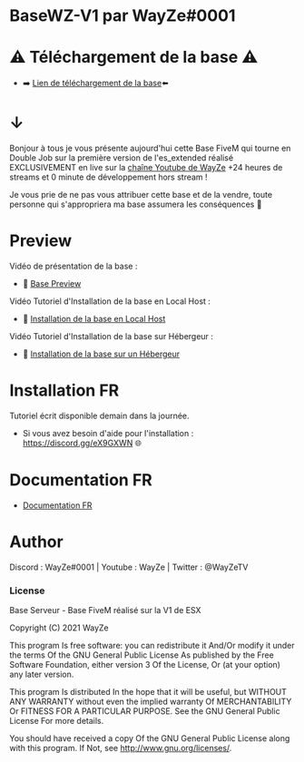 # BaseWZ-V1 par WayZe#0001

# ⚠️ Téléchargement de la base ⚠️

 - ➡️ [Lien de téléchargement de la base](https://mega.nz/folder/B8ISzZST#O-R-mnyGG8MpA9gZDzxOYw)⬅️

# ↓

Bonjour à tous je vous présente aujourd'hui cette Base FiveM qui tourne en Double Job sur la première version de l'es_extended réalisé EXCLUSIVEMENT en live sur la [chaîne Youtube de WayZe](https://youtube.com/WayZe) +24 heures de streams et 0 minute de développement hors stream !

Je vous prie de ne pas vous attribuer cette base et de la vendre, toute personne qui s'appropriera ma base assumera les conséquences 🙂

# Preview

Vidéo de présentation de la base :
 - 🎥 [Base Preview](https://youtu.be/j-H1p0sB4yM)  

Vidéo Tutoriel d'Installation de la base en Local Host :
 - 🎥 [Installation de la base en Local Host](https://youtu.be/GF0XyMR2woE)

Vidéo Tutoriel d'Installation de la base sur Hébergeur :
 - 🎥 [Installation de la base sur un Hébergeur](https://youtu.be/_pvsFfvgcNI)
 
# Installation FR 

Tutoriel écrit disponible demain dans la journée.

- Si vous avez besoin d'aide pour l'installation : https://discord.gg/eX9GXWN 🌐

# Documentation FR 

- [Documentation FR](https://github.com/WayZeTV/BaseWZ-V1/blob/main/documentation.md)

# Author 
Discord : WayZe#0001 | Youtube : WayZe | Twitter : @WayZeTV

### License
Base Serveur - Base FiveM réalisé sur la V1 de ESX

Copyright (C) 2021 WayZe

This program Is free software: you can redistribute it And/Or modify it under the terms Of the GNU General Public License As published by the Free Software Foundation, either version 3 Of the License, Or (at your option) any later version.

This program Is distributed In the hope that it will be useful, but WITHOUT ANY WARRANTY without even the implied warranty Of MERCHANTABILITY Or FITNESS FOR A PARTICULAR PURPOSE. See the GNU General Public License For more details.

You should have received a copy Of the GNU General Public License along with this program. If Not, see http://www.gnu.org/licenses/.

 
